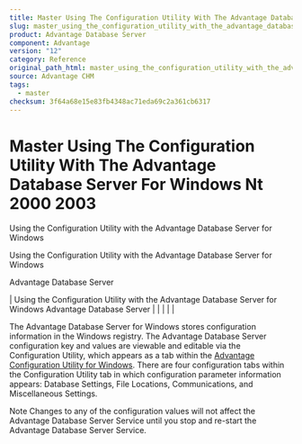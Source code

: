 ```yaml
---
title: Master Using The Configuration Utility With The Advantage Database Server For Windows Nt 2000 2003
slug: master_using_the_configuration_utility_with_the_advantage_database_server_for_windows_nt_2000_2003
product: Advantage Database Server
component: Advantage
version: "12"
category: Reference
original_path_html: master_using_the_configuration_utility_with_the_advantage_database_server_for_windows_nt_2000_2003.htm
source: Advantage CHM
tags:
  - master
checksum: 3f64a68e15e83fb4348ac71eda69c2a361cb6317
---
```


# Master Using The Configuration Utility With The Advantage Database Server For Windows Nt 2000 2003

Using the Configuration Utility with the Advantage Database Server for Windows

Using the Configuration Utility with the Advantage Database Server for Windows

Advantage Database Server

| Using the Configuration Utility with the Advantage Database Server for Windows  Advantage Database Server |  |  |  |  |

The Advantage Database Server for Windows stores configuration information in the Windows registry. The Advantage Database Server configuration key and values are viewable and editable via the Configuration Utility, which appears as a tab within the [Advantage Configuration Utility for Windows](master_advantage_configuration_utility_for_windows_nt_2000_2003.md). There are four configuration tabs within the Configuration Utility tab in which configuration parameter information appears: Database Settings, File Locations, Communications, and Miscellaneous Settings.

Note Changes to any of the configuration values will not affect the Advantage Database Server Service until you stop and re-start the Advantage Database Server Service.
